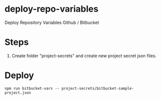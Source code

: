 # deploy-repo-variables
Deploy Repository Variables Github / Bitbucket

# Steps

1. Create folder "project-secrets" and create new project secret json files.

# Deploy

`npm run bitbucket-vars -- project-secrets/bitbucket-sample-project.json`
